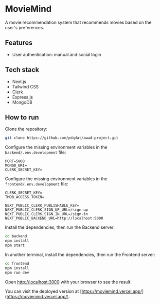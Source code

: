# MovieMind

A movie recommendation system that recommends movies based on the user's preferences.

## Features

-   User authentication: manual and social login

## Tech stack

-   Next.js
-   Tailwind CSS
-   Clerk
-   Express.js
-   MongoDB

## How to run

Clone the repository:

```bash
git clone https://github.com/pdqdat/awad-project.git
```

Configure the missing environment variables in the `backend/.env.development` file:

```backend/.env.development
PORT=5000
MONGO_URI=
CLERK_SECRET_KEY=
```

Configure the missing environment variables in the `frontend/.env.development` file:

```frontend/.env.development
CLERK_SECRET_KEY=
TMDB_ACCESS_TOKEN=

NEXT_PUBLIC_CLERK_PUBLISHABLE_KEY=
NEXT_PUBLIC_CLERK_SIGN_UP_URL=/sign-up
NEXT_PUBLIC_CLERK_SIGN_IN_URL=/sign-in
NEXT_PUBLIC_BACKEND_URL=http://localhost:5000
```

Install the dependencies, then run the Backend server:

```bash
cd backend
npm install
npm start
```

In another terminal, install the dependencies, then run the Frontend server:

```bash
cd frontend
npm install
npm run dev
```

Open [http://localhost:3000](http://localhost:3000) with your browser to see the result.

You can visit the deployed version at [https://moviemind.vercel.app/](https://moviemind.vercel.app/).
